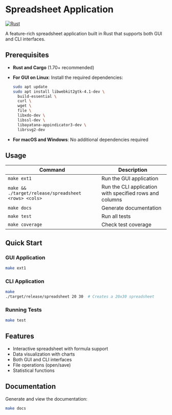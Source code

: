 # Spreadsheet Application

[![Rust](https://github.com/Sourav-pi/RUST_COP290/actions/workflows/rust.yml/badge.svg)](https://github.com/Sourav-pi/RUST_COP290/actions/workflows/rust.yml)

A feature-rich spreadsheet application built in Rust that supports both GUI and CLI interfaces.

## Prerequisites

- **Rust and Cargo** (1.70+ recommended)
- **For GUI on Linux**: Install the required dependencies:

  ```bash
  sudo apt update
  sudo apt install libwebkit2gtk-4.1-dev \
    build-essential \
    curl \
    wget \
    file \
    libxdo-dev \
    libssl-dev \
    libayatana-appindicator3-dev \
    librsvg2-dev
  ```

- **For macOS and Windows**: No additional dependencies required

## Usage

| Command | Description |
|---------|-------------|
| `make ext1` | Run the GUI application |
| `make && ./target/release/spreadsheet <rows> <cols>` | Run the CLI application with specified rows and columns |
| `make docs` | Generate documentation |
| `make test` | Run all tests |
| `make coverage` | Check test coverage |

## Quick Start

### GUI Application

```bash
make ext1
```

### CLI Application

```bash
make
./target/release/spreadsheet 20 30  # Creates a 20x30 spreadsheet
```

### Running Tests

```bash
make test
```

## Features

- Interactive spreadsheet with formula support
- Data visualization with charts
- Both GUI and CLI interfaces
- File operations (open/save)
- Statistical functions

## Documentation

Generate and view the documentation:

```bash
make docs
```